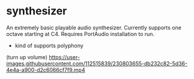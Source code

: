 # synthesizer
An extremely basic playable audio synthesizer. Currently supports one octave starting at C4. Requires PortAudio installation to run.

- kind of supports polyphony

(turn up volume)
https://user-images.githubusercontent.com/112515839/230803655-db232c82-5d36-4e4a-a900-d2c6066cf7f9.mp4

